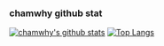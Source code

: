 

### chamwhy github stat
[![chamwhy's github stats](https://github-readme-stats.vercel.app/api?username=chamwhy)](https://github.com/anuraghazra/github-readme-stats)
[![Top Langs](https://github-readme-stats.vercel.app/api/top-langs/?username=chamwhy)](https://github.com/anuraghazra/github-readme-stats)
